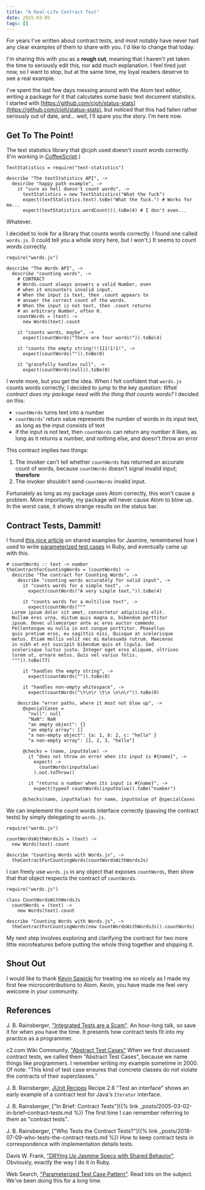 ```yaml
---
title: "A Real-Life Contract Test"
date: 2015-03-05
tags: []
---
```

For years I've written about contract tests, and most notably have never had any clear examples of them to share with you. I'd like to change that today.

I'm sharing this with you as a **rough cut**, meaning that I haven't yet taken the time to seriously edit this, nor add much explanation. I feel tired just now, so I want to stop, but at the same time, my loyal readers deserve to see a real example.

I've spent the last few days messing around with the Atom text editor, writing a package for it that calculates some basic text document statistics. I started with [https://github.com/cjoh/status-stats](https://github.com/cjoh/status-stats), but noticed that this had fallen rather seriously out of date, and... well, I'll spare you the story. I'm here now.

## Get To The Point!

The text statistics library that @cjoh used doesn't count words correctly. (I'm working in [CoffeeScript](https://www.coffeescript.org).)

```
TextStatistics = require("text-statistics")

describe "The textStatistics API", ->
  describe "happy path example", ->
    it "sure as hell doesn't count words", ->
      textStatistics = new TextStatistics("What the fuck")
      expect(textStatistics.text).toBe("What the fuck.") # Works for me...
      expect(textStatistics.wordCount()).toBe(4) # I don't even...
```

Whatever.

I decided to look for a library that counts words correctly. I found one called `words.js`. (I could tell you a whole story here, but I won't.) It seems to count words correctly.

```
require("words.js")

describe "The Words API", ->
  describe "counting words", ->
    # CONTRACT
    # Words.count always answers a valid Number, even
    # when it encounters invalid input.
    # When the input is text, then .count appears to
    # answer the correct count of the words.
    # When the input is not text, then .count returns
    # an arbitrary Number, often 0.
    countWords = (text) ->
      new Words(text).count

    it "counts words, maybe", ->
      expect(countWords("There are four words!")).toBe(4)

    it "counts the empty string!!!111!1!1!", ->
      expect(countWords("")).toBe(0)

    it "gracefully handles null", ->
      expect(countWords(null)).toBe(0)
```

I wrote more, but you get the idea. When I felt confident that `words.js` counts words correctly, I decided to jump to the key question: _What contract does my package need with the thing that counts words?_ I decided on this:

* `countWords` turns text into a number
* `countWords`' return value represents the number of words in its input text, as long as the input consists of text
* if the input is not text, then `countWords` can return any number it likes, as long as it returns a number, and nothing else, and doesn't throw an error

This contract implies two things:

1. The invoker can't tell whether `countWords` has returned an accurate count of words, because `countWords` doesn't signal invalid input; **therefore**
2. The invoker shouldn't send `countWords` invalid input.

Fortunately as long as my package uses Atom correctly, this won't cause a problem. More importantly, my package will never cause Atom to blow up. In the worst case, it shows strange results on the status bar.

## Contract Tests, Dammit!

I found [this nice article](https://pivotallabs.com/drying-up-jasmine-specs-with-shared-behavior/) on shared examples for Jasmine, remembered how I used to write [parameterized test cases](https://duckduckgo.com/?q=parameterized+test+case+pattern) in Ruby, and eventually came up with this.

```
# countWords :: text -> number
theContractForCountingWords = (countWords) ->
  describe "The contract for Counting Words", ->
    describe "counting words accurately for valid input", ->
      it "counts words for a simple text", ->
        expect(countWords("A very simple text.")).toBe(4)

      it "counts words for a multiline text", ->
        expect(countWords("""
  Lorem ipsum dolor sit amet, consectetur adipiscing elit.
  Nullam eros urna, dictum quis magna a, bibendum porttitor
  ipsum. Donec ullamcorper ante ac eros auctor commodo.
  Pellentesque eu nulla in est congue porttitor. Phasellus
  quis pretium eros, eu sagittis nisi. Quisque at scelerisque
  metus. Etiam mollis velit nec mi malesuada rutrum. Maecenas
  in nibh et est suscipit bibendum quis et ligula. Sed
  scelerisque luctus justo. Integer eget eros aliquam, ultrices
  lorem ut, ornare metus. Duis vel varius felis.
  """)).toBe(77)

      it "handles the empty string", ->
        expect(countWords("")).toBe(0)

      it "handles non-empty whitespace", ->
        expect(countWords("\t\n\r \t\n \n\n\r")).toBe(0)

    describe "error paths, where it must not blow up", ->
      @specialCases =
        "null": null
        "NaN": NaN
        "an empty object": {}
        "an empty array": []
        "a non-empty object": {a: 1, b: 2, c: "hello" }
        "a non-empty array": [1, 2, 3, "hello"]

      @checks = (name, inputValue) ->
        it "does not throw an error when its input is #{name}", ->
          expect( ->
            countWords(inputValue)
          ).not.toThrow()

        it "returns a number when its input is #{name}", ->
          expect(typeof countWords(inputValue)).toBe("number")

      @checks(name, inputValue) for name, inputValue of @specialCases
```

We can implement the count words interface correctly (passing the contract tests) by simply delegating to `words.js`.

```
require("words.js")

countWordsWithWordsJs = (text) ->
  new Words(text).count

describe "Counting Words with Words.js", ->
  theContractForCountingWords(countWordsWithWordsJs)
```

I can freely use `words.js` in any object that exposes `countWords`, then show that that object respects the contract of `countWords`.

```
require("words.js")

class CountWordsWithWordsJs
  countWords = (text) ->
    new Words(text).count

describe "Counting Words with Words.js", ->
  theContractForCountingWords(new CountWordsWithWordsJs().countWords)
```

My next step involves exploring and clarifying the contract for two more little microfeatures before putting the whole thing together and shipping it.

## Shout Out

I would like to thank [Kevin Sawicki](https://github.com/kevinsawicki) for treating me so nicely as I made my first few microcontributions to Atom. Kevin, you have made me feel very welcome in your community.

## References

J. B. Rainsberger, ["Integrated Tests are a Scam"](https://vimeo.com/80533536). An hour-long talk, so save it for when you have the time. It presents how contract tests fit into my practice as a programmer.

c2.com Wiki Community, ["Abstract Test Cases"](https://www.c2.com/cgi/wiki?AbstractTestCases) When we first discussed contract tests, we called them "Abstract Test Cases", because we name things like programmers. I remember writing my example sometime in 2000. Of note: "This kind of test case ensures that concrete classes do not violate the contracts of their superclasses."

J. B. Rainsberger, [JUnit Recipes](https://link.jbrains.ca/1AHD22G) Recipe 2.6 "Test an interface" shows an early example of a contract test for Java's `Iterator` interface.

J. B. Rainsberger, ["In Brief: Contract Tests"]({% link _posts/2005-03-02-in-brief-contract-tests.md %}) The first time I can remember referring to them as "contract tests".

J. B. Rainsberger, ["Who Tests the Contract Tests?"]({% link _posts/2018-07-09-who-tests-the-contract-tests.md %}) How to keep contract tests in correspondence with implementation details tests.

Davis W. Frank, ["DRYing Up Jasmine Specs with Shared Behavior"](https://pivotallabs.com/drying-up-jasmine-specs-with-shared-behavior/). Obviously, exactly the way I do it in Ruby.

Web Search, ["Parameterized Test Case Pattern"](https://duckduckgo.com/?q=parameterized+test+case+pattern). Read lots on the subject. We've been doing this for a long time.
